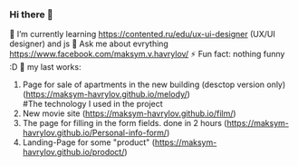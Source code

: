### Hi there 👋
🌱 I’m currently learning https://contented.ru/edu/ux-ui-designer (UX/UI designer) and js
💬 Ask me about evrything https://www.facebook.com/maksym.v.havrylov/
⚡ Fun fact: nothing funny :D
🔭 my last works:
1) Page for sale of apartments in the new building (desctop version only) (https://maksym-havrylov.github.io/melody/)<br>
#The technology I used in the project
2) New movie site (https://maksym-havrylov.github.io/film/)
3) The page for filling in the form fields. done in 2 hours (https://maksym-havrylov.github.io/Personal-info-form/)
4) Landing-Page for some "product" (https://maksym-havrylov.github.io/prodoct/)
<!--
**Maksym-Havrylov/Maksym-Havrylov** is a ✨ _special_ ✨ repository because its `README.md` (this file) appears on your GitHub profile.

Here are some ideas to get you started:

- 🔭 I’m currently working on ...

- 👯 I’m looking to collaborate on ...
- 🤔 I’m looking for help with ...
- 📫 How to reach me: ...
- 😄 Pronouns: ...

-->
